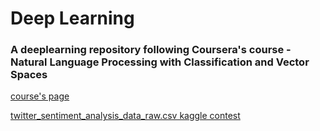 # Deep Learning
### A deeplearning repository following Coursera's course - Natural Language Processing with Classification and Vector Spaces

<a href="https://www.coursera.org/learn/classification-vector-spaces-in-nlp?specialization=natural-language-processing#syllabus" target="_blank">course's page</a>

<a href="https://www.kaggle.com/datasets/kazanova/sentiment140" target="_blank">twitter_sentiment_analysis_data_raw.csv kaggle contest</a>
